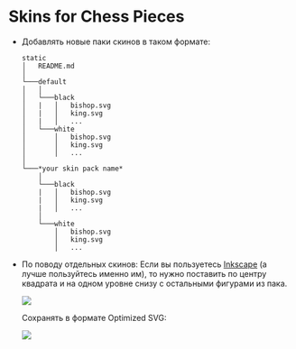 # Skins for Chess Pieces
* Добавлять новые паки скинов в таком формате:
    ```
    static
    │   README.md   
    │
    └───default
    │   │
    │   └───black
    │   |   │   bishop.svg
    │   |   │   king.svg
    │   |   │   ...
    │   └───white
    │       │   bishop.svg
    │       │   king.svg
    │       │   ...
    │
    └───*your skin pack name*
        │
        └───black
        |   │   bishop.svg
        |   │   king.svg
        |   │   ...
        │ 
        └───white
            │   bishop.svg
            │   king.svg
            │   ...
    ```
* По поводу отдельных скинов:
    Если вы пользуетесь [Inkscape](https://inkscape.org/ru/) (а лучше пользуйтесь именно им), то нужно поставить по центру квадрата и на одном уровне снизу с остальными фигурами из пака.
    
    ![](https://imgur.com/Sx5FdW5.png)

    Сохранять в формате Optimized SVG:

    ![](https://imgur.com/AQpt2eY.png)